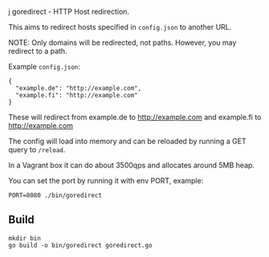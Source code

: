 j goredirect - HTTP Host redirection.

This aims to redirect hosts specified in `config.json` to another URL.

NOTE: Only domains will be redirected, not paths. However, you may redirect to a path.

Example `config.json`:

    {
      "example.de": "http://example.com",
      "example.fi": "http://example.com"
    }

These will redirect from example.de to http://example.com and example.fi to http://example.com

The config will load into memory and can be reloaded by running a GET query to `/reload`.

In a Vagrant box it can do about 3500qps and allocates around 5MB heap.

You can set the port by running it with env PORT, example:

    PORT=8080 ./bin/goredirect

## Build

    mkdir bin
    go build -o bin/goredirect goredirect.go
